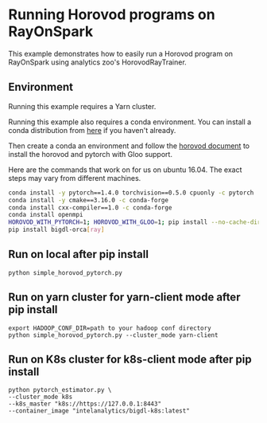# Running Horovod programs on RayOnSpark

This example demonstrates how to easily run a Horovod program on RayOnSpark using
analytics zoo's HorovodRayTrainer.


## Environment

Running this example requires a Yarn cluster.

Running this example also requires a conda environment. You can install a conda distribution from [here](https://docs.conda.io/projects/conda/en/latest/user-guide/install/)
if you haven't already.

Then create a conda an environment and follow the [horovod document](https://github.com/horovod/horovod/blob/master/docs/install.rst) to install the horovod and pytorch with Gloo support.

Here are the commands that work on for us on ubuntu 16.04. The exact steps may vary from different machines.

```bash
conda install -y pytorch==1.4.0 torchvision==0.5.0 cpuonly -c pytorch
conda install -y cmake==3.16.0 -c conda-forge
conda install cxx-compiler==1.0 -c conda-forge
conda install openmpi
HOROVOD_WITH_PYTORCH=1; HOROVOD_WITH_GLOO=1; pip install --no-cache-dir horovod==0.19.1
pip install bigdl-orca[ray]
```

## Run on local after pip install
```
python simple_horovod_pytorch.py
```

## Run on yarn cluster for yarn-client mode after pip install
```
export HADOOP_CONF_DIR=path to your hadoop conf directory
python simple_horovod_pytorch.py --cluster_mode yarn-client 
```

## Run on K8s cluster for k8s-client mode after pip install
```
python pytorch_estimator.py \
--cluster_mode k8s
--k8s_master "k8s://https://127.0.0.1:8443"
--container_image "intelanalytics/bigdl-k8s:latest"
```

